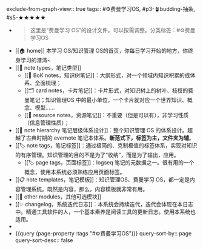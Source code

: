 exclude-from-graph-view:: true
tags:: #⚙️费曼学习OS, #p3-🪴budding-抽条, #s5-★★★★★

- > 这里是“费曼学习 OS”的设计文件。可以按需调整。分类标签：#⚙️费曼学习OS
- [[🏠 home]] 本学习 OS/知识管理 OS的首页，你每日学习开始的地方，你终身学习的港湾~
- [[📝 note types，笔记类型]]
	- [[🌲 BoK notes，知识树笔记]]：大纲形式，对一个领域内知识积累的成体系、全面梳理；
	- [[🗂️ card notes，卡片笔记]]：卡片形式，对知识树上的树叶、枝杈的费曼笔记；知识管理OS 中的最小单位，一个卡片就对应一个世界知识、概念、模型……
	- [[💎 resource notes，资源笔记]]：不重要（但是可以有），非学习性质（信息管理性质）；
- [[📂 note hierarchy 笔记层级体系设计]]：整个知识管理 OS 的体系设计。超越了古典时期的 evernote 笔记本体系。**新范式下，标签为主，文件夹为辅**。
- [[🏷️ note tags，笔记标签]]：通过极简的、克制极值的标签体系，实现对知识的有序管理。知识管理的目的不是为了“收纳”，而是为了输出，应用。
	- [[🏷️ page tags，页面标签]]：logseq 笔记的元数据之一。很有用的一个概念，使用本系统必须熟练应用页面标签。
- [[📋 note templates，笔记模板]]：知识管理OS、费曼学习 OS，都一定是内容管理系统。既然是内容，那么，内容模板就非常有用。
- [[🧩 other modules，其他可选模块]]
- [[✨ changelog，系统迭代日志]]：本系统会持续迭代，迭代会体现在本日志中。精通工具软件的人，一个基本素养是阅读工具的更新日志。使用本系统也适用。
-
- {{query (page-property :tags "#⚙️费曼学习OS")}}
  query-sort-by:: page
  query-sort-desc:: false